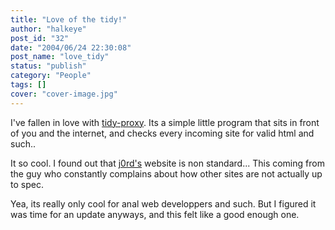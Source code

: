 ```yaml
---
title: "Love of the tidy!"
author: "halkeye"
post_id: "32"
date: "2004/06/24 22:30:08"
post_name: "love_tidy"
status: "publish"
category: "People"
tags: []
cover: "cover-image.jpg"
---
```


I've fallen in love with [tidy-proxy](https://tidy-proxy.freesources.org/). Its a simple little program that sits in front of you and the internet, and checks every incoming site for valid html and such..

It so cool. I found out that [j0rd's](https://j0rd.ath.cx) website is non standard... This coming from the guy who constantly complains about how other sites are not actually up to spec.

Yea, its really only cool for anal web developpers and such. But I figured it was time for an update anyways, and this felt like a good enough one.